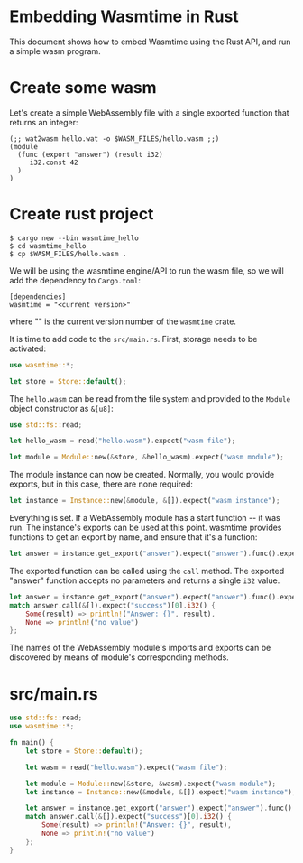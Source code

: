 # Embedding Wasmtime in Rust

This document shows how to embed Wasmtime using the Rust API, and run a simple
wasm program.

# Create some wasm

Let's create a simple WebAssembly file with a single exported function that returns an integer:

```wat
(;; wat2wasm hello.wat -o $WASM_FILES/hello.wasm ;;)
(module
  (func (export "answer") (result i32)
     i32.const 42
  )
)
```

# Create rust project

```
$ cargo new --bin wasmtime_hello
$ cd wasmtime_hello
$ cp $WASM_FILES/hello.wasm .
```

We will be using the wasmtime engine/API to run the wasm file, so we will add the dependency to `Cargo.toml`:

```
[dependencies]
wasmtime = "<current version>"
```

where "<current version>" is the current version number of the `wasmtime` crate.

It is time to add code to the `src/main.rs`. First, storage needs to be activated:

```rust
use wasmtime::*;

let store = Store::default();
```

The `hello.wasm` can be read from the file system and provided to the `Module` object constructor as `&[u8]`:

```rust
use std::fs::read;

let hello_wasm = read("hello.wasm").expect("wasm file");

let module = Module::new(&store, &hello_wasm).expect("wasm module");
```

The module instance can now be created. Normally, you would provide exports, but in this case, there are none required:

```rust
let instance = Instance::new(&module, &[]).expect("wasm instance");
```

Everything is set. If a WebAssembly module has a start function -- it was run.
The instance's exports can be used at this point. wasmtime provides functions
to get an export by name, and ensure that it's a function:

```rust
let answer = instance.get_export("answer").expect("answer").func().expect("function");
```

The exported function can be called using the `call` method. The exported "answer" function accepts no parameters and returns a single `i32` value.

```rust
let answer = instance.get_export("answer").expect("answer").func().expect("function");
match answer.call(&[]).expect("success")[0].i32() {
    Some(result) => println!("Answer: {}", result),
    None => println!("no value")
};
```

The names of the WebAssembly module's imports and exports can be discovered by means of module's corresponding methods.

# src/main.rs

```rust
use std::fs::read;
use wasmtime::*;

fn main() {
    let store = Store::default();

    let wasm = read("hello.wasm").expect("wasm file");

    let module = Module::new(&store, &wasm).expect("wasm module");
    let instance = Instance::new(&module, &[]).expect("wasm instance");

    let answer = instance.get_export("answer").expect("answer").func().expect("function");
    match answer.call(&[]).expect("success")[0].i32() {
        Some(result) => println!("Answer: {}", result),
        None => println!("no value")
    };
}
```
